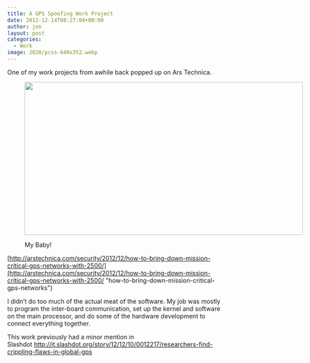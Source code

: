 ```yaml
---
title: A GPS Spoofing Work Project
date: 2012-12-14T08:27:04+00:00
author: jon
layout: post
categories:
  - Work
image: 2020/pcss-640x352.webp
---
```

One of my work projects from awhile back popped up on Ars Technica.<figure style="width: 640px" class="wp-caption alignnone">

[<img class=" " title="PCSS" src="{{ site.image_host }}/2020/pcss-640x352.webp" alt="" width="640" height="352" />](http://arstechnica.com/security/2012/12/how-to-bring-down-mission-critical-gps-networks-with-2500/)<figcaption class="wp-caption-text">My Baby!</figcaption></figure> 

[http://arstechnica.com/security/2012/12/how-to-bring-down-mission-critical-gps-networks-with-2500/](http://arstechnica.com/security/2012/12/how-to-bring-down-mission-critical-gps-networks-with-2500/ "how-to-bring-down-mission-critical-gps-networks")

I didn&#8217;t do too much of the actual meat of the software. My job was mostly to program the inter-board communication, set up the kernel and software on the main processor, and do some of the hardware development to connect everything together.

This work previously had a minor mention in Slashdot <http://it.slashdot.org/story/12/12/10/0012217/researchers-find-crippling-flaws-in-global-gps>